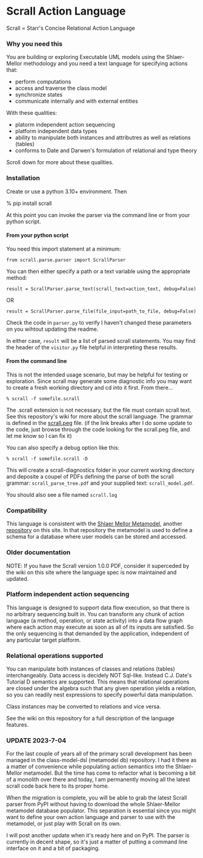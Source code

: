 # Scrall Action Language
Scrall = Starr's Concise Relational Action Language

### Why you need this

You are building or exploring Executable UML models using the Shlaer-Mellor methodology and you need a text language
for specifying actions that:

* perform computations
* access and traverse the class model
* synchronize states
* communicate internally and with external entities

With these qualities:
* platorm independent action sequencing
* platform independent data types
* ability to manipulate both instances and attributres as well as relations (tables)
* conforms to Date and Darwen's formulation of relational and type theory

Scroll down for more about these qualities.

### Installation

Create or use a python 3.10+ environment. Then

% pip install scrall

At this point you can invoke the parser via the command line or from your python script.

#### From your python script

You need this import statement at a minimum:

    from scrall.parse.parser import ScrallParser

You can then either specify a path or a text variable using the appropriate method:

    result = ScrallParser.parse_text(scrall_text=action_text, debug=False)

OR

    result = ScrallParser.parse_file(file_input=path_to_file, debug=False)

Check the code in `parser.py` to verify I haven't changed these parameters on you wihtout updating the readme.

In either case, `result` will be a list of parsed scrall statements. You may find the header of the `visitor.py`
file helpful in interpreting these results.

#### From the command line

This is not the intended usage scenario, but may be helpful for testing or exploration. Since scrall may generate
some diagnostic info you may want to create a fresh working directory and cd into it first. From there...

    % scrall -f somefile.scrall

The .scrall extension is not necessary, but the file must contain scrall text. See this repository's wiki for
more about the scrall language. The grammar is defined in the [scrall.peg](https://github.com/modelint/scrall/blob/master/src/scrall/scrall.peg) file. (if the link breaks after I do some update to the code, 
just browse through the code looking for the scrall.peg file, and let me know so I can fix it)

You can also specify a debug option like this:

    % scrall -f somefile.scrall -D

This will create a scrall-diagnostics folder in your current working directory and deposite a coupel of PDFs defining
the parse of both the scrall grammar: `scrall_parse_tree.pdf` and your supplied text: `scrall_model.pdf`.

You should also see a file named `scrall.log`

### Compatibility

This language is consistent with the [Shlaer Mellor Metamodel](https://github.com/modelint/shlaer-mellor-metamodel),
 another [repository](https://github.com/modelint/class-model-dsl/wiki) on this site. In that repository the metamodel
is used to define a schema for a database where user models can be stored and accessed.

### Older documentation

NOTE: If you have the Scrall version 1.0.0 PDF, consider it superceded by the wiki on this site where the language spec is now maintained and updated.

### Platform independent action sequencing

This language is designed to support data flow execution, so that there is no arbitrary sequencing built in. You can transform
any chunk of action language (a method, operation, or state activity) into a data flow graph where each action may execute
as soon as all of its inputs are satisfied. So the only sequencing is that demanded by the application, independent of any
particular target platform.

### Relational operations supported
You can manipulate both instances of classes and relations (tables) interchangeably. Data access is decidely NOT Sql-like. Instead
C.J. Date's Tutorial D semantics are supported. This means that relational operations are closed under the algebra such that any given
operation yields a relation, so you can readily nest expressions to specify powerful data manipulation.

Class instances may be converted to relations and vice versa.

See the wiki on this repository for a full description of the language features.

### UPDATE 2023-7-04

For the last couple of years all of the primary scrall development has been managed in the class-model-dsl
(metamodel db) repository. I had it there as a matter of convenience while populating action semantics into the
Shlaer-Mellor metamodel. But the time has come to refactor what is becoming a bit of a monolith over there and
today, I am permanently moving all the latest scrall code back here to its proper home.

When the migration is complete, you will be able to grab the latest Scrall parser from PyPI without having to
download the whole Shlaer-Mellor metamodel database populator. This separation is essential since you might want
to define your own action language and parser to use with the metamodel, or just play with Scrall on its own.

I will post another update when it's ready here and on PyPI. The parser is currently in decent shape, so it's just
a matter of putting a command line interface on it and a bit of packaging.